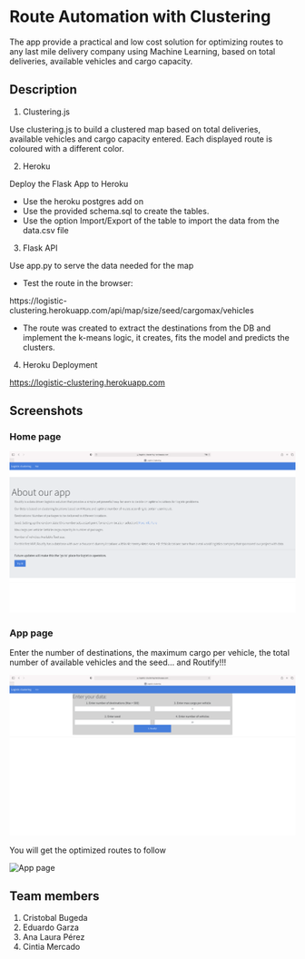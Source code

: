 # Route Automation with Clustering
The app provide a practical and low cost solution for optimizing routes to any last mile delivery company using Machine Learning, based on total deliveries, available vehicles and cargo capacity.

## Description

1. Clustering.js

Use clustering.js to build a clustered map based on total deliveries, available vehicles and cargo capacity entered. Each displayed route is coloured with a different color.

2. Heroku

Deploy the Flask App to Heroku

  * Use the heroku postgres add on
  * Use the provided schema.sql to create the tables.
  * Use the option Import/Export of the table to import the data from the data.csv file

3. Flask API

Use app.py to serve the data needed for the map

  * Test the route in the browser: 

  https://<span></span>logistic-clustering.herokuapp.com/api/map/size/seed/cargomax/vehicles
  
  * The route was created to extract the destinations from the DB and implement the   k-means logic, it creates, fits the model and predicts the clusters.

4. Heroku Deployment

<https://logistic-clustering.herokuapp.com>

## Screenshots

### Home page

![Home page](static/images/home_page.png)

### App page

Enter the number of destinations, the maximum cargo per vehicle, the total number of available vehicles and the seed… and Routify!!!

![App page](static/images/app_page.png)

You will get the optimized routes to follow 

![App page](static/images/map_page.png)

## Team members

1. Cristobal Bugeda
2. Eduardo Garza
3. Ana Laura Pérez
4. Cintia Mercado

